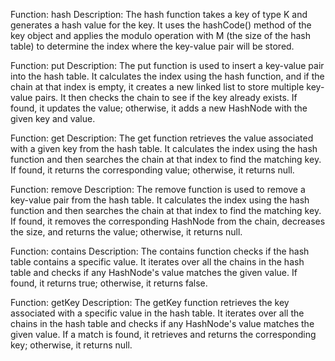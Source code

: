 Function: hash
Description: The hash function takes a key of type K and generates a hash value for the key. It uses the hashCode() method of the key object and applies the modulo operation with M (the size of the hash table) to determine the index where the key-value pair will be stored.

Function: put
Description: The put function is used to insert a key-value pair into the hash table. It calculates the index using the hash function, and if the chain at that index is empty, it creates a new linked list to store multiple key-value pairs. It then checks the chain to see if the key already exists. If found, it updates the value; otherwise, it adds a new HashNode with the given key and value.

Function: get
Description: The get function retrieves the value associated with a given key from the hash table. It calculates the index using the hash function and then searches the chain at that index to find the matching key. If found, it returns the corresponding value; otherwise, it returns null.

Function: remove
Description: The remove function is used to remove a key-value pair from the hash table. It calculates the index using the hash function and then searches the chain at that index to find the matching key. If found, it removes the corresponding HashNode from the chain, decreases the size, and returns the value; otherwise, it returns null.

Function: contains
Description: The contains function checks if the hash table contains a specific value. It iterates over all the chains in the hash table and checks if any HashNode's value matches the given value. If found, it returns true; otherwise, it returns false.

Function: getKey
Description: The getKey function retrieves the key associated with a specific value in the hash table. It iterates over all the chains in the hash table and checks if any HashNode's value matches the given value. If a match is found, it retrieves and returns the corresponding key; otherwise, it returns null.





